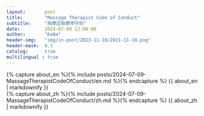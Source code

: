 ```yaml
---
layout:       post
title:        "Massage Therapist Code of Conduct"
subtitle:     "按摩店按摩师守则"
date:         2024-07-09 12:00:00
author:       "KaNa"
header-img:   "img/in-post/2023-11-10/2021-11-18.png"
header-mask:  0.3
catalog:      true
multilingual : true
---
```


<!-- English Version -->
<div class="en post-container">
    {% capture about_en %}{% include posts/2024-07-09-MassageTherapistCodeOfConduct/en.md %}{% endcapture %}
    {{ about_en | markdownify }}
</div>

<!-- Chinese Version -->
<div class="zh post-container">
    {% capture about_zh %}{% include posts/2024-07-09-MassageTherapistCodeOfConduct/zh.md %}{% endcapture %}
    {{ about_zh | markdownify }}
</div>
